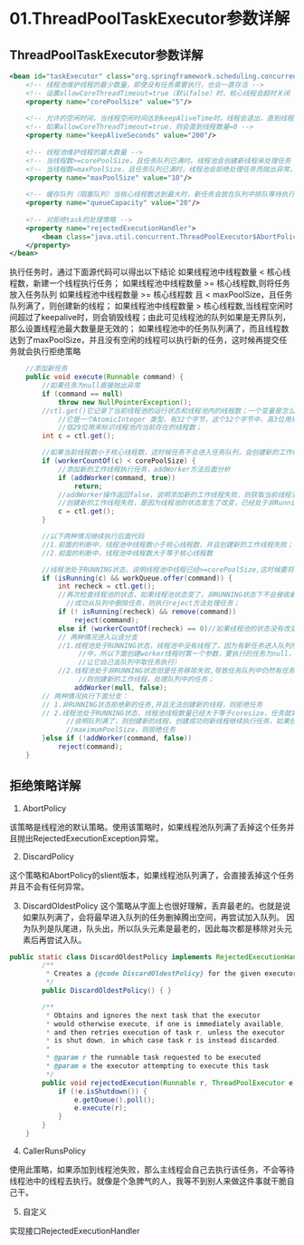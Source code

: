 # 01.ThreadPoolTaskExecutor参数详解

## ThreadPoolTaskExecutor参数详解
```xml
<bean id="taskExecutor" class="org.springframework.scheduling.concurrent.ThreadPoolTaskExecutor">
    <!-- 线程池维护线程的最少数量，即使没有任务需要执行，也会一直存活 -->
    <!-- 设置allowCoreThreadTimeout=true（默认false）时，核心线程会超时关闭 -->
    <property name="corePoolSize" value="5"/>
    
    <!-- 允许的空闲时间，当线程空闲时间达到keepAliveTime时，线程会退出，直到线程数量=corePoolSize -->
    <!-- 如果allowCoreThreadTimeout=true，则会直到线程数量=0 -->
	<property name="keepAliveSeconds" value="200"/>
    
    <!-- 线程池维护线程的最大数量 -->
    <!-- 当线程数>=corePoolSize，且任务队列已满时。线程池会创建新线程来处理任务 -->
    <!-- 当线程数=maxPoolSize，且任务队列已满时，线程池会拒绝处理任务而抛出异常，异常见下文 -->
	<property name="maxPoolSize" value="10"/>
	
    <!-- 缓存队列（阻塞队列）当核心线程数达到最大时，新任务会放在队列中排队等待执行 -->
	<property name="queueCapacity" value="20"/>
	
    <!-- 对拒绝task的处理策略 -->
    <property name="rejectedExecutionHandler">
        <bean class="java.util.concurrent.ThreadPoolExecutor$AbortPolicy" />
    </property>
</bean>

```
执行任务时，通过下面源代码可以得出以下结论
如果线程池中线程数量 < 核心线程数，新建一个线程执行任务；
如果线程池中线程数量 >= 核心线程数,则将任务放入任务队列
如果线程池中线程数量 >= 核心线程数 且 < maxPoolSize，且任务队列满了，则创建新的线程；
如果线程池中线程数量 > 核心线程数,当线程空闲时间超过了keepalive时，则会销毁线程；由此可见线程池的队列如果是无界队列，那么设置线程池最大数量是无效的；
如果线程池中的任务队列满了，而且线程数达到了maxPoolSize，并且没有空闲的线程可以执行新的任务，这时候再提交任务就会执行拒绝策略

```java
    //添加新任务
    public void execute(Runnable command) {
        //如果任务为null直接抛出异常
        if (command == null)
            throw new NullPointerException();
        //ctl.get()它记录了当前线程池的运行状态和线程池内的线程数；一个变量是怎么记录两个值的呢？
        	//它是一个AtomicInteger 类型，有32个字节，这个32个字节中，高3位用来标识线程池的运行状态，
        	//低29位用来标识线程池内当前存在的线程数；
        int c = ctl.get();

        //如果当前线程数小于核心线程数，这时候任务不会进入任务队列，会创建新的工作线程直接执行任务；
        if (workerCountOf(c) < corePoolSize) { 
            //添加新的工作线程执行任务，addWorker方法后面分析
            if (addWorker(command, true))
                return;
            //addWorker操作返回false，说明添加新的工作线程失败，则获取当前线程池状态；（线程池数量小于corePoolSize情况下，
            //创建新的工作线程失败，是因为线程池的状态发生了改变，已经处于非Running状态，或shutdown状态且任务队列为空）
            c = ctl.get();
        }

        //以下两种情况继续执行后面代码
        //1.前面的判断中，线程池中线程数小于核心线程数，并且创建新的工作线程失败；
        //2.前面的判断中，线程池中线程数大于等于核心线程数

        //线程池处于RUNNING状态，说明线程池中线程已经>=corePoolSize,这时候要将任务放入队列中，等待执行;
        if (isRunning(c) && workQueue.offer(command)) {
            int recheck = ctl.get();
            //再次检查线程池的状态，如果线程池状态变了，非RUNNING状态下不会接收新的任务，需要将任务移除，
           	  //成功从队列中删除任务，则执行reject方法处理任务；
            if (! isRunning(recheck) && remove(command))
                reject(command);
            else if (workerCountOf(recheck) == 0)//如果线程池的状态没有改变，且池中无线程
            // 两种情况进入以该分支
            //1.线程池处于RUNNING状态，线程池中没有线程了，因为有新任务进入队列所以要创建工作线程（这时候新任务已经在队列
           		 //中，所以下面创建worker线程时第一个参数，要执行的任务为null，只是创建一个新的工作线程并启动它，
            	 //让它自己去队列中取任务执行）
            //2.线程池处于非RUNNING状态但是任务移除失败,导致任务队列中仍然有任务，但是线程池中的线程数为0，
            	 //则创建新的工作线程，处理队列中的任务；
                addWorker(null, false);
        // 两种情况执行下面分支：
        // 1.非RUNNING状态拒绝新的任务,并且无法创建新的线程，则拒绝任务
        // 2.线程池处于RUNNING状态，线程池线程数量已经大于等于coresize，任务就需要放入队列，如果任务入队失败，
        	  //说明队列满了，则创建新的线程，创建成功则新线程继续执行任务，如果创建失败说明线程池中线程数已经超过	
        	  //maximumPoolSize，则拒绝任务
        }else if (!addWorker(command, false))
            reject(command);
    }
```

## 拒绝策略详解
1. AbortPolicy

该策略是线程池的默认策略。使用该策略时，如果线程池队列满了丢掉这个任务并且抛出RejectedExecutionException异常。

2. DiscardPolicy

这个策略和AbortPolicy的slient版本，如果线程池队列满了，会直接丢掉这个任务并且不会有任何异常。

3. DiscardOldestPolicy
这个策略从字面上也很好理解，丢弃最老的。也就是说如果队列满了，会将最早进入队列的任务删掉腾出空间，再尝试加入队列。
因为队列是队尾进，队头出，所以队头元素是最老的，因此每次都是移除对头元素后再尝试入队。
```java
public static class DiscardOldestPolicy implements RejectedExecutionHandler {
        /**
         * Creates a {@code DiscardOldestPolicy} for the given executor.
         */
        public DiscardOldestPolicy() { }

        /**
         * Obtains and ignores the next task that the executor
         * would otherwise execute, if one is immediately available,
         * and then retries execution of task r, unless the executor
         * is shut down, in which case task r is instead discarded.
         *
         * @param r the runnable task requested to be executed
         * @param e the executor attempting to execute this task
         */
        public void rejectedExecution(Runnable r, ThreadPoolExecutor e) {
            if (!e.isShutdown()) {
                e.getQueue().poll();
                e.execute(r);
            }
        }
    }
```

4. CallerRunsPolicy

使用此策略，如果添加到线程池失败，那么主线程会自己去执行该任务，不会等待线程池中的线程去执行。就像是个急脾气的人，我等不到别人来做这件事就干脆自己干。

5. 自定义

实现接口RejectedExecutionHandler
